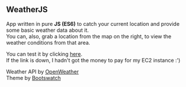 ## WeatherJS

App written in pure **JS (ES6)** to catch your current location and provide some basic weather data about it.\
You can, also, grab a location from the map on the right, to view the weather conditions from that area.

You can test it by clicking [here](https://weather.gabrieltinetti.site).\
If the link is down, I hadn't got the money to pay for my EC2 instance :')

Weather API by [OpenWeather](https://openweathermap.org/)\
Theme by [Bootswatch](https://github.com/thomaspark/bootswatch)